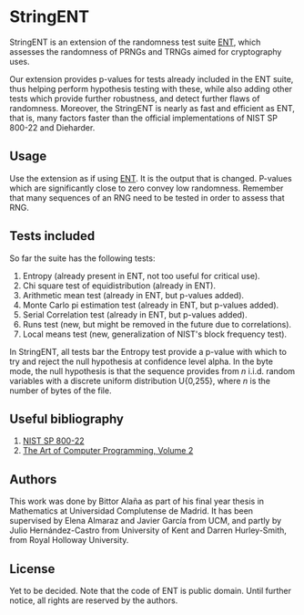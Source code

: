 # StringENT

StringENT is an extension of the randomness test suite [ENT](https://www.fourmilab.ch/random/), which assesses the randomness of PRNGs and TRNGs aimed for cryptography uses. 

Our extension provides p-values for tests already included in the ENT suite, thus helping perform hypothesis testing with these, while also adding other tests which provide further robustness, and detect further flaws of randomness. Moreover, the StringENT is nearly as fast and efficient as ENT, that is, many factors faster than the official implementations of NIST SP 800-22 and Dieharder.

## Usage
Use the extension as if using [ENT](https://www.fourmilab.ch/random/). It is the output that is changed. P-values which are significantly close to zero convey low randomness. Remember that many sequences of an RNG need to be tested in order to assess that RNG. 

## Tests included 
So far the suite has the following tests:
1.	Entropy (already present in ENT, not too useful for critical use).
2.	Chi square test of equidistribution (already in ENT).
3.	Arithmetic mean test (already in ENT, but p-values added).
4.	Monte Carlo pi estimation test (already in ENT, but p-values added).
5.	Serial Correlation test (already in ENT, but p-values added).
6.	Runs test (new, but might be removed in the future due to correlations).
7.	Local means test (new, generalization of NIST's block frequency test).

In StringENT, all tests bar the Entropy test provide a p-value with which to try and reject the null hypothesis at confidence level alpha. In the byte mode, the null hypothesis is that the sequence provides from *n* i.i.d. random variables with a discrete uniform distribution U{0,255}, where *n* is the number of bytes of the file.


## Useful bibliography
1.	[NIST SP 800-22](https://nvlpubs.nist.gov/nistpubs/Legacy/SP/nistspecialpublication800-22r1a.pdf)
2.	[The Art of Computer Programming, Volume 2](https://dl.acm.org/doi/book/10.5555/270146)

## Authors
This work was done by Bittor Alaña as part of his final year thesis in Mathematics at Universidad Complutense de Madrid. It has been supervised by Elena Almaraz and Javier García from UCM, and partly by Julio Hernández-Castro from University of Kent and Darren Hurley-Smith, from Royal Holloway University.

## License
Yet to be decided. Note that the code of ENT is public domain. Until further notice, all rights are reserved by the authors.